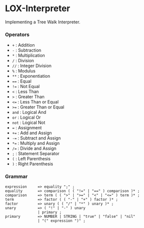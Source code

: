 # LOX-Interpreter
Implementing a Tree Walk Interpreter.


### Operators
- <code>+</code> : Addition
- <code>-</code> : Subtraction
- <code>*</code> : Multiplication
- <code>/</code> : Division
- <code>//</code> : Integer Division
- <code>%</code> : Modulus
- <code>**</code> : Exponentiation
- <code>==</code> : Equal
- <code>!=</code> : Not Equal
- <code><</code> : Less Than
- <code>></code> : Greater Than
- <code><=</code> : Less Than or Equal
- <code>>=</code> : Greater Than or Equal
- <code>and</code> : Logical And
- <code>or</code> : Logical Or
- <code>not</code> : Logical Not
- <code>=</code> : Assignment
- <code>+=</code> : Add and Assign
- <code>-=</code> : Subtract and Assign
- <code>*=</code> : Multiply and Assign
- <code>/=</code> : Divide and Assign
- <code>;</code> : Statement Separator
- <code>(</code> : Left Parenthesis
- <code>)</code> : Right Parenthesis

### Grammar
```
expression     => equality ";" ;
equality       => comparison ( ( "!=" | "==" ) comparison )* ;
comparison     => term ( ( ">" | ">=" | "<" | "<=" ) term )* ;
term           => factor ( ( "-" | "+" ) factor )* ;
factor         => unary ( ( "/" | "*" ) unary )* ;
unary          => ( "!" | "-" ) unary
               | primary ;
primary        => NUMBER | STRING | "true" | "false" | "nil"
               | "(" expression ")" ;
```